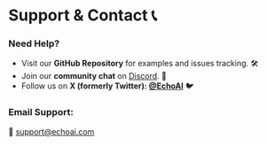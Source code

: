 # Support & Contact 📞

### **Need Help?**
- Visit our **GitHub Repository** for examples and issues tracking. 🛠️
- Join our **community chat** on [Discord](https://discord.gg/echoai). 💬
- Follow us on **X (formerly Twitter): [@EchoAI](https://x.com/EchoAI)** 🐦

### **Email Support:**
📧 support@echoai.com
